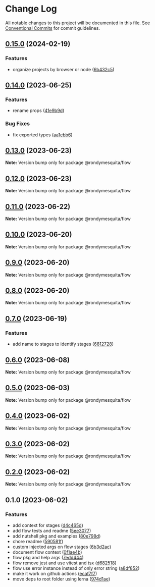 # Change Log

All notable changes to this project will be documented in this file.
See [Conventional Commits](https://conventionalcommits.org) for commit guidelines.

## [0.15.0](https://github.com/rondymesquita/shell/compare/@rondymesquita/flow@0.14.0...@rondymesquita/flow@0.15.0) (2024-02-19)


### Features

* organize projects by browser or node ([6b432c5](https://github.com/rondymesquita/shell/commit/6b432c528f8df87ebe80ed91d1217fe94d9f9aa0))



## [0.14.0](https://github.com/rondymesquita/shell/compare/@rondymesquita/flow@0.13.0...@rondymesquita/flow@0.14.0) (2023-06-25)

### Features

- rename props ([41e9b9d](https://github.com/rondymesquita/shell/commit/41e9b9d604aef4b1e292a213b7e2868da8c03b96))

### Bug Fixes

- fix exported types ([aa1ebb6](https://github.com/rondymesquita/shell/commit/aa1ebb616f5dc38eff7f7eb5757c60595cc00f9f))

## [0.13.0](https://github.com/rondymesquita/shell/compare/@rondymesquita/flow@0.12.0...@rondymesquita/flow@0.13.0) (2023-06-23)

**Note:** Version bump only for package @rondymesquita/flow

## [0.12.0](https://github.com/rondymesquita/shell/compare/@rondymesquita/flow@0.11.0...@rondymesquita/flow@0.12.0) (2023-06-23)

**Note:** Version bump only for package @rondymesquita/flow

## [0.11.0](https://github.com/rondymesquita/shell/compare/@rondymesquita/flow@0.10.0...@rondymesquita/flow@0.11.0) (2023-06-22)

**Note:** Version bump only for package @rondymesquita/flow

## [0.10.0](https://github.com/rondymesquita/shell/compare/@rondymesquita/flow@0.9.0...@rondymesquita/flow@0.10.0) (2023-06-20)

**Note:** Version bump only for package @rondymesquita/flow

## [0.9.0](https://github.com/rondymesquita/shell/compare/@rondymesquita/flow@0.8.0...@rondymesquita/flow@0.9.0) (2023-06-20)

**Note:** Version bump only for package @rondymesquita/flow

## [0.8.0](https://github.com/rondymesquita/shell/compare/@rondymesquita/flow@0.7.0...@rondymesquita/flow@0.8.0) (2023-06-20)

**Note:** Version bump only for package @rondymesquita/flow

## [0.7.0](https://github.com/rondymesquita/shell/compare/@rondymesquita/flow@0.6.0...@rondymesquita/flow@0.7.0) (2023-06-19)

### Features

- add name to stages to identify stages ([6812728](https://github.com/rondymesquita/shell/commit/6812728c4b0055e24df9d8465b1822484160312d))

## [0.6.0](https://github.com/rondymesquita/shell/compare/@rondymesquita/flow@0.5.0...@rondymesquita/flow@0.6.0) (2023-06-08)

**Note:** Version bump only for package @rondymesquita/flow

## [0.5.0](https://github.com/rondymesquita/shell/compare/@rondymesquita/flow@0.4.0...@rondymesquita/flow@0.5.0) (2023-06-03)

**Note:** Version bump only for package @rondymesquita/flow

## [0.4.0](https://github.com/rondymesquita/shell/compare/@rondymesquita/flow@0.3.0...@rondymesquita/flow@0.4.0) (2023-06-02)

**Note:** Version bump only for package @rondymesquita/flow

## [0.3.0](https://github.com/rondymesquita/shell/compare/@rondymesquita/flow@0.2.0...@rondymesquita/flow@0.3.0) (2023-06-02)

**Note:** Version bump only for package @rondymesquita/flow

## [0.2.0](https://github.com/rondymesquita/shell/compare/@rondymesquita/flow@0.1.0...@rondymesquita/flow@0.2.0) (2023-06-02)

**Note:** Version bump only for package @rondymesquita/flow

## 0.1.0 (2023-06-02)

### Features

- add context for stages ([d4c465d](https://github.com/rondymesquita/shell/commit/d4c465df6532d0433768c848953ba868dafc946a))
- add flow tests and readme ([5ee3077](https://github.com/rondymesquita/shell/commit/5ee3077c189bbb61d17a4b4080b1c1b7b7fcc5c2))
- add nutshell pkg and examples ([80e798d](https://github.com/rondymesquita/shell/commit/80e798d061c2f9ea53651deb6d073a20d804ad97))
- chore readme ([590581f](https://github.com/rondymesquita/shell/commit/590581fed5b778f37108c1eba9267cdaf4d2532d))
- custom injected args on flow stages ([6b3d2ac](https://github.com/rondymesquita/shell/commit/6b3d2ac828e7d154b109d1db21d17110ac78c33e))
- document flow context ([0f1ae4b](https://github.com/rondymesquita/shell/commit/0f1ae4b7bbb5439e20f66dfaaafeb9a87f49e91f))
- flow pkg and help args ([7edd444](https://github.com/rondymesquita/shell/commit/7edd444b52db00024f6fe9c2869d64f6f507c164))
- flow remove jest and use vitest and tsx ([d682518](https://github.com/rondymesquita/shell/commit/d6825188c8913dfd35a9aed2bd7bcb2b8aab3a56))
- flow use error instance instead of only error string ([a8df852](https://github.com/rondymesquita/shell/commit/a8df852ef6125f6003a4d04c224c314963556151))
- make it work on github actions ([ecaf7f7](https://github.com/rondymesquita/shell/commit/ecaf7f7e709f3a41b6a906c047bc8d4d9275be5f))
- move deps to root folder using lerna ([974d1ae](https://github.com/rondymesquita/shell/commit/974d1ae444afef95827b18ac6eadd061412b0481))
